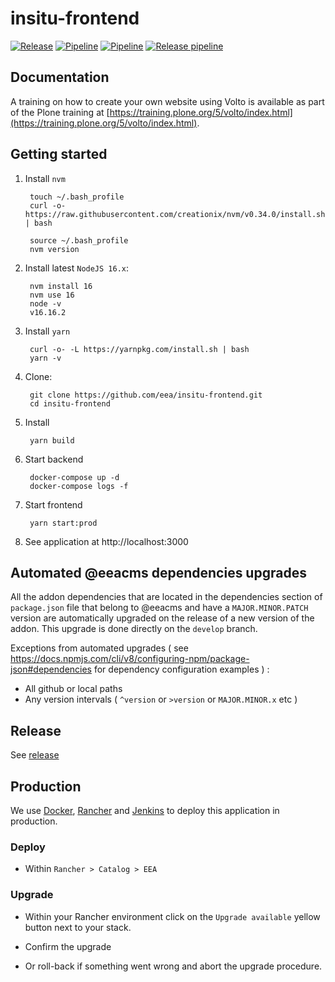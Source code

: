 # insitu-frontend

[![Release](https://img.shields.io/github/v/release/eea/insitu-frontend?sort=semver)](https://github.com/eea/insitu-frontend/releases)
[![Pipeline](https://ci.eionet.europa.eu/buildStatus/icon?job=volto%2Finsitu-frontend%2Fmaster&subject=master)](https://ci.eionet.europa.eu/view/Github/job/volto/job/insitu-frontend/job/master/lastBuild/display/redirect)
[![Pipeline](https://ci.eionet.europa.eu/buildStatus/icon?job=volto%2Finsitu-frontend%2Fdevelop&subject=develop)](https://ci.eionet.europa.eu/view/Github/job/volto/job/insitu-frontend/job/develop/lastBuild/display/redirect)
[![Release pipeline](https://ci.eionet.europa.eu/buildStatus/icon?job=volto%2Finsitu-frontend%2F1.10.0&build=last&subject=release%20v1.10.0%20pipeline)](https://ci.eionet.europa.eu/view/Github/job/volto/job/insitu-frontend/job/1.10.0/lastBuild/display/redirect/)


## Documentation

A training on how to create your own website using Volto is available as part of the Plone training at [https://training.plone.org/5/volto/index.html](https://training.plone.org/5/volto/index.html).


## Getting started

1. Install `nvm`

        touch ~/.bash_profile
        curl -o- https://raw.githubusercontent.com/creationix/nvm/v0.34.0/install.sh | bash

        source ~/.bash_profile
        nvm version

1. Install latest `NodeJS 16.x`:

        nvm install 16
        nvm use 16
        node -v
        v16.16.2

1. Install `yarn`

        curl -o- -L https://yarnpkg.com/install.sh | bash
        yarn -v

1. Clone:

        git clone https://github.com/eea/insitu-frontend.git
        cd insitu-frontend

1. Install

        yarn build

1. Start backend

        docker-compose up -d
        docker-compose logs -f

1. Start frontend

        yarn start:prod

1. See application at http://localhost:3000

## Automated @eeacms dependencies upgrades

All the addon dependencies that are located in the dependencies section of `package.json` file that belong to @eeacms and have a `MAJOR.MINOR.PATCH` version are automatically upgraded on the release of a new version of the addon. This upgrade is done directly on the `develop` branch.

Exceptions from automated upgrades ( see https://docs.npmjs.com/cli/v8/configuring-npm/package-json#dependencies for dependency configuration examples ) :
* All github or local paths
* Any version intervals ( `^version` or `>version` or `MAJOR.MINOR.x` etc )

## Release

See [release](https://github.com/eea/ims-frontend/tree/master/RELEASE.md)

## Production

We use [Docker](https://www.docker.com/), [Rancher](https://rancher.com/) and [Jenkins](https://jenkins.io/) to deploy this application in production.

### Deploy

* Within `Rancher > Catalog > EEA`

### Upgrade

* Within your Rancher environment click on the `Upgrade available` yellow button next to your stack.

* Confirm the upgrade

* Or roll-back if something went wrong and abort the upgrade procedure.
